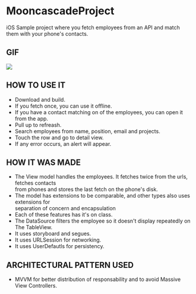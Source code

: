 # MooncascadeProject

iOS Sample project where you fetch employees from an API and match them with your phone's contacts.

## GIF
![](https://media.giphy.com/media/rRrkSOU6Ixgqw0U721/giphy.gif)

## HOW TO USE IT
  - Download and build.
  - If you fetch once, you can use it offline.
  - If you have a contact matching on of the employees, you can open it from the app.
  - Pull up to refreash.
  - Search employees from name, position, email and projects.
  - Touch the row and go to detail view.
  - If any error occurs, an alert will appear.

## HOW IT WAS MADE
  - The View model handles the employees. It fetches twice from the urls, fetches contacts<br/>
    from phones and stores the last fetch on the phone's disk.
  - The model has extensions to be comparable, and other types also uses extensions for<br/>
    separation of concern and encapsulation
  - Each of these features has it's on class.
  - The DataSource filters the employee so it doesn't display repeatedly on The TableView.
  - It uses storyboard and segues.
  - It uses URLSession for networking.
  - It uses UserDefautls for persistency.

## ARCHITECTURAL PATTERN USED
  - MVVM for better distribution of responsability and to avoid Massive View Controllers.
